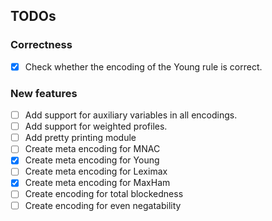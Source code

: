 ## TODOs

### Correctness
- [x] Check whether the encoding of the Young rule is correct.

### New features

- [ ] Add support for auxiliary variables in all encodings.
- [ ] Add support for weighted profiles.
- [ ] Add pretty printing module
- [ ] Create meta encoding for MNAC
- [x] Create meta encoding for Young
- [ ] Create meta encoding for Leximax
- [x] Create meta encoding for MaxHam
- [ ] Create encoding for total blockedness
- [ ] Create encoding for even negatability
